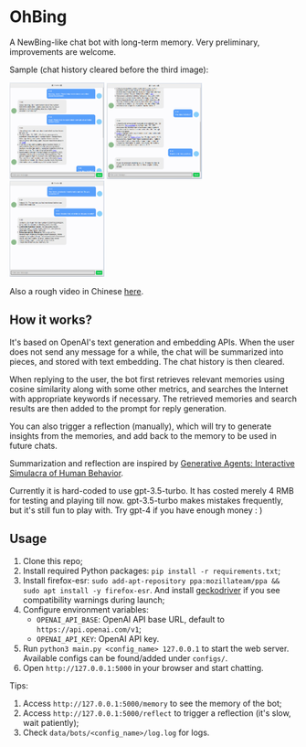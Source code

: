 # OhBing

A NewBing-like chat bot with long-term memory.
Very preliminary, improvements are welcome.

Sample (chat history cleared before the third image):

<p float="left">
  <img src="figs/sample1-1.png" width="33%" />
  <img src="figs/sample1-2.png" width="33%" />
  <img src="figs/sample2.png" width="33%" />
</p>

Also a rough video in Chinese [here](https://www.bilibili.com/video/BV1Zj411b7rE).

## How it works?

It's based on OpenAI's text generation and embedding APIs.
When the user does not send any message for a while, the chat will be summarized into pieces, and stored with text embedding. The chat history is then cleared.

When replying to the user, the bot first retrieves relevant memories using cosine similarity along with some other metrics, 
and searches the Internet with appropriate keywords if necessary.
The retrieved memories and search results are then added to the prompt for reply generation.

You can also trigger a reflection (manually), which will try to generate insights from the memories, and add back to the memory to be used in future chats.

Summarization and reflection are inspired by [Generative Agents: Interactive Simulacra of Human Behavior](https://arxiv.org/abs/2304.03442).

Currently it is hard-coded to use gpt-3.5-turbo.
It has costed merely 4 RMB for testing and playing till now.
gpt-3.5-turbo makes mistakes frequently, but it's still fun to play with.
Try gpt-4 if you have enough money : \)

## Usage

1. Clone this repo;
2. Install required Python packages: `pip install -r requirements.txt`;
3. Install firefox-esr: `sudo add-apt-repository ppa:mozillateam/ppa && sudo apt install -y firefox-esr`. And install [geckodriver](https://github.com/mozilla/geckodriver) if you see compatibility warnings during launch;
4. Configure environment variables:
    - `OPENAI_API_BASE`: OpenAI API base URL, default to `https://api.openai.com/v1`;
    - `OPENAI_API_KEY`: OpenAI API key.
5. Run `python3 main.py <config_name> 127.0.0.1` to start the web server. Available configs can be found/added under `configs/`.
6. Open `http://127.0.0.1:5000` in your browser and start chatting.

Tips:
1. Access `http://127.0.0.1:5000/memory` to see the memory of the bot;
2. Access `http://127.0.0.1:5000/reflect` to trigger a reflection (it's slow, wait patiently);
3. Check `data/bots/<config_name>/log.log` for logs.
